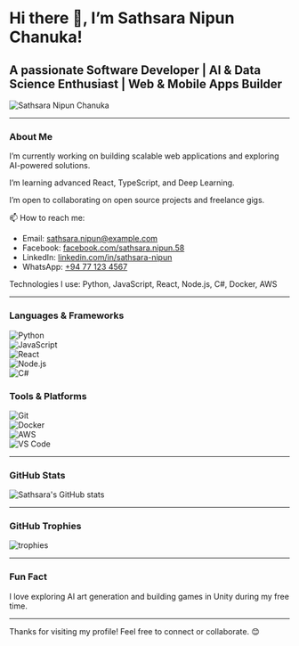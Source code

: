 # Hi there 👋, I’m Sathsara Nipun Chanuka!
## A passionate Software Developer | AI & Data Science Enthusiast | Web & Mobile Apps Builder

![Sathsara Nipun Chanuka](https://photos.fife.usercontent.google.com/pw/AP1GczOq_D-1Ncby9GRA6V5iwP883oykhHrqI-75bOW8tKbjEYHd1tCUFqZf=w579-h869-s-no-gm?authuser=0)

---

### About Me

 I’m currently working on building scalable web applications and exploring AI-powered solutions.

 I’m learning advanced React, TypeScript, and Deep Learning.

 I’m open to collaborating on open source projects and freelance gigs.

📫 How to reach me:  
- Email: sathsara.nipun@example.com  
- Facebook: [facebook.com/sathsara.nipun.58](https://web.facebook.com/sathsara.nipun.58)  
- LinkedIn: [linkedin.com/in/sathsara-nipun]([https://linkedin.com/in/sathsara-nipun](https://www.linkedin.com/in/sathsara-nipun-9710b3217/)) 
- WhatsApp: [+94 77 123 4567](https://wa.me/94702296209) 

 Technologies I use: Python, JavaScript, React, Node.js, C#, Docker, AWS

---

### Languages & Frameworks  
![Python](https://img.shields.io/badge/-Python-3776AB?logo=python&logoColor=white)  
![JavaScript](https://img.shields.io/badge/-JavaScript-F7DF1E?logo=javascript&logoColor=black)  
![React](https://img.shields.io/badge/-React-61DAFB?logo=react&logoColor=black)  
![Node.js](https://img.shields.io/badge/-Node.js-339933?logo=node.js&logoColor=white)  
![C#](https://img.shields.io/badge/-C%23-239120?logo=c-sharp&logoColor=white)  

### Tools & Platforms  
![Git](https://img.shields.io/badge/-Git-F05032?logo=git&logoColor=white)  
![Docker](https://img.shields.io/badge/-Docker-2496ED?logo=docker&logoColor=white)  
![AWS](https://img.shields.io/badge/-AWS-232F3E?logo=amazonaws&logoColor=white)  
![VS Code](https://img.shields.io/badge/-VSCode-007ACC?logo=visual-studio-code&logoColor=white)  

---

###  GitHub Stats

![Sathsara's GitHub stats](https://github-readme-stats.vercel.app/api?username=yourusername&show_icons=true&theme=radical)

---

###  GitHub Trophies

![trophies](https://github-profile-trophy.vercel.app/?username=yourusername&theme=radical)

---

###  Fun Fact

I love exploring AI art generation and building games in Unity during my free time.

---

Thanks for visiting my profile! Feel free to connect or collaborate. 😊
